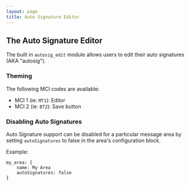 ```yaml
---
layout: page
title: Auto Signature Editor
---
```

## The Auto Signature Editor
The built in `autosig_edit` module allows users to edit their auto signatures (AKA "autosig").

### Theming
The following MCI codes are available:
* MCI 1 (ie: `MT1`): Editor
* MCI 2 (ie: `BT2`): Save button

### Disabling Auto Signatures
Auto Signature support can be disabled for a particular message area by setting `autoSignatures` to false in the area's configuration block.

Example:
```hjson
my_area: {
    name: My Area
    autoSignatures: false
}
```
